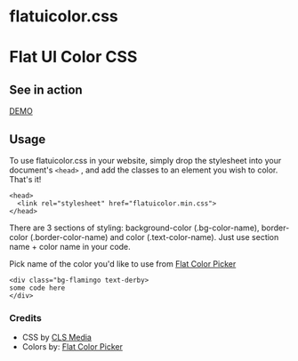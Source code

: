 flatuicolor.css
===============


# Flat UI Color CSS

## See in action

[DEMO]

## Usage

To use flatuicolor.css in your website, simply drop the stylesheet into your document's ```<head>```
, and add the classes to an element you wish to color. That's it!

```
<head>
  <link rel="stylesheet" href="flatuicolor.min.css">
</head>
```


There are 3 sections of styling: background-color (.bg-color-name), border-color (.border-color-name) and color (.text-color-name). Just use section name + color name in your code.

Pick name of the color you'd like to use from [Flat Color Picker]

```
<div class="bg-flamingo text-derby>
some code here
</div>
```

### Credits
* CSS by [CLS Media]
* Colors by: [Flat Color Picker]

[Flat Color Picker]:http://www.flatuicolorpicker.com
[CLS Media]:http://www.clsmedia.pl
[DEMO]:http://jsfiddle.net/j81kf6k9

